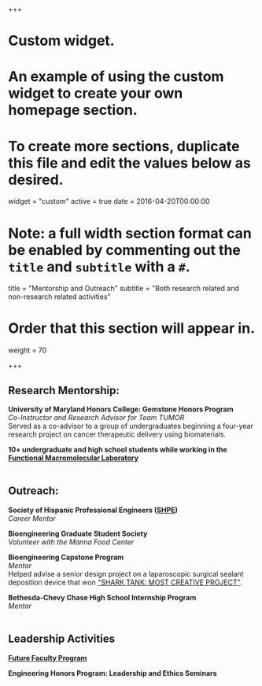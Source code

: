 +++
# Custom widget.
# An example of using the custom widget to create your own homepage section.
# To create more sections, duplicate this file and edit the values below as desired.
widget = "custom"
active = true
date = 2016-04-20T00:00:00

# Note: a full width section format can be enabled by commenting out the `title` and `subtitle` with a `#`.
title = "Mentorship and Outreach"
subtitle = "Both research related and non-research related activities"

# Order that this section will appear in.
weight = 70

+++

## Research Mentorship:

**University of Maryland Honors College: Gemstone Honors Program**  
*Co-Instructor and Research Advisor for Team TUMOR*  
Served as a co-advisor to a group of undergraduates beginning a four-year research project on cancer therapeutic delivery using biomaterials.

**10+ undergraduate and high school students while working in the [Functional Macromolecular Laboratory](http://fml.umd.edu/)**
<br/>
<br/>

## Outreach:

**Society of Hispanic Professional Engineers ([SHPE](http://shpe.umd.edu/))**  
*Career Mentor*

**Bioengineering Graduate Student Society**  
*Volunteer with the Manna Food Center*  

**Bioengineering Capstone Program**  
*Mentor*  
Helped advise a senior design project on a laparoscopic surgical sealant deposition device that won ["SHARK TANK: MOST CREATIVE PROJECT"](http://www.bioe.umd.edu/news/news_story.php?id=9781).

**Bethesda-Chevy Chase High School Internship Program**  
*Mentor*
<br/>
<br/>

## Leadership Activities

**[Future Faculty Program](https://eng.umd.edu/future-faculty-program)**

**Engineering Honors Program: Leadership and Ethics Seminars**






